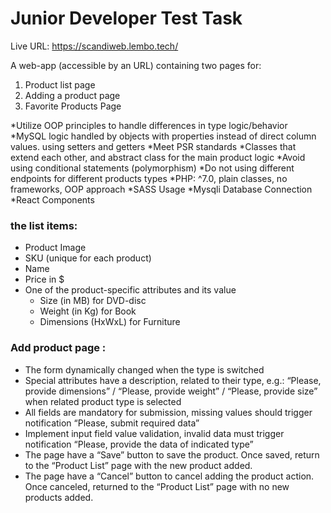 # Junior Developer Test Task

Live URL: https://scandiweb.lembo.tech/

A web-app (accessible by an URL) containing two pages for:

1. Product list page
2. Adding a product page
3. Favorite Products Page

*Utilize OOP principles to handle differences in type logic/behavior
*MySQL logic handled by objects with properties instead of direct column values. using setters and getters
*Meet PSR standards
*Classes that extend each other, and abstract class for the main product logic
*Avoid using conditional statements (polymorphism)
*Do not using different endpoints for different products types
*PHP: ^7.0, plain classes, no frameworks, OOP approach
*SASS Usage
*Mysqli Database Connection
*React Components

### the list items:

- Product Image
- SKU (unique for each product)
- Name
- Price in $
- One of the product-specific attributes and its value
    - Size (in MB) for DVD-disc
    - Weight (in Kg) for Book
    - Dimensions (HxWxL) for Furniture

### **Add product page :**

- The form dynamically changed when the type is switched
- Special attributes have a description, related to their type, e.g.: “Please, provide dimensions” / “Please, provide weight” / “Please, provide size” when related product type is selected
- All fields are mandatory for submission, missing values should trigger notification “Please, submit required data”
- Implement input field value validation, invalid data must trigger notification “Please, provide the data of indicated type”
- The page have a “Save” button to save the product. Once saved, return to the “Product List” page with the new product added.
- The page have a “Cancel” button to cancel adding the product action. Once canceled, returned to the “Product List” page with no new products added.
